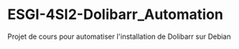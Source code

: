 # ESGI-4SI2-Dolibarr_Automation
 Projet de cours pour automatiser l'installation de Dolibarr sur Debian
